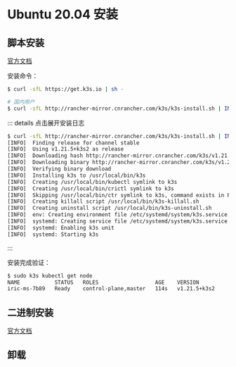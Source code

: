 # Ubuntu 20.04 安装

## 脚本安装

[官方文档](https://docs.rancher.cn/docs/k3s/installation/install-options/_index#%E4%BD%BF%E7%94%A8%E8%84%9A%E6%9C%AC%E5%AE%89%E8%A3%85%E7%9A%84%E9%80%89%E9%A1%B9)

安装命令：

```bash
$ curl -sfL https://get.k3s.io | sh -

# 国内用户
$ curl -sfL http://rancher-mirror.cnrancher.com/k3s/k3s-install.sh | INSTALL_K3S_MIRROR=cn sh -
```

::: details 点击展开安装日志

```bash
$ curl -sfL http://rancher-mirror.cnrancher.com/k3s/k3s-install.sh | INSTALL_K3S_MIRROR=cn sh -
[INFO]  Finding release for channel stable
[INFO]  Using v1.21.5+k3s2 as release
[INFO]  Downloading hash http://rancher-mirror.cnrancher.com/k3s/v1.21.5-k3s2/sha256sum-amd64.txt
[INFO]  Downloading binary http://rancher-mirror.cnrancher.com/k3s/v1.21.5-k3s2/k3s
[INFO]  Verifying binary download
[INFO]  Installing k3s to /usr/local/bin/k3s
[INFO]  Creating /usr/local/bin/kubectl symlink to k3s
[INFO]  Creating /usr/local/bin/crictl symlink to k3s
[INFO]  Skipping /usr/local/bin/ctr symlink to k3s, command exists in PATH at /usr/bin/ctr
[INFO]  Creating killall script /usr/local/bin/k3s-killall.sh
[INFO]  Creating uninstall script /usr/local/bin/k3s-uninstall.sh
[INFO]  env: Creating environment file /etc/systemd/system/k3s.service.env
[INFO]  systemd: Creating service file /etc/systemd/system/k3s.service
[INFO]  systemd: Enabling k3s unit
[INFO]  systemd: Starting k3s
```

:::

安装完成验证：

```bash
$ sudo k3s kubectl get node
NAME           STATUS   ROLES                  AGE    VERSION
iric-ms-7b89   Ready    control-plane,master   114s   v1.21.5+k3s2
```

## 二进制安装

[官方文档](https://docs.rancher.cn/docs/k3s/installation/install-options/_index#%E4%BB%8E%E4%BA%8C%E8%BF%9B%E5%88%B6%E5%AE%89%E8%A3%85%E7%9A%84%E9%80%89%E9%A1%B9)

## 卸载
